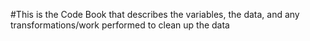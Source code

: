 #This is the Code Book that describes the variables, the data, and any transformations/work performed to clean up the data
